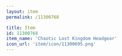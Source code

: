 ```yaml
---
layout: item
permalink: /11300768

title: Item
id: 11300768
item_name: 'Chaotic Lost Kingdom Headgear'
icon_url: 'item/icon/11300695.png'
---
```

